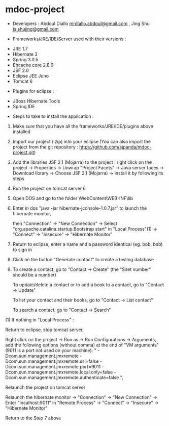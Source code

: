 mdoc-project
============
* Developers : Abdoul Diallo <mrdiallo.abdoul@gmail.com> , Jing Shu <js.shujing@gmail.com>

* Frameworks/JRE/IDE/Server used with their versions : 

- JRE 1.7
- Hibernate 3
- Spring 3.0.5
- Ehcache core 2.8.0
- JSF 2.0
- Eclipse JEE Juno
- Tomcat 6

* Plugins for eclipse : 

- JBoss Hibernate Tools
- Spring IDE


* Steps to take to install the application : 

1. Make sure that you have all the frameworks/JRE/IDE/plugins above installed

2. Import our project (.zip) into your eclipse (You can also import the project from the git repository : https://github.com/sjpanda/mdoc-project.git)

3. Add the libraries JSF 2.1 (Mojarra) to the project : 
	right click on the project -> Properties -> Unwrap "Project Facets" -> 
	Java server faces -> Download library -> Choose JSF 2.1 (Mojarra) -> install it by following its steps

4. Run the project on tomcat server 6

5. Open DOS and go to the folder <the project>\WebContent\WEB-INF\lib

6. Enter in dos "java -jar hibernate-jconsole-1.0.7.jar" to launch the hibernate monitor, 

   then "Connection" -> "New Connection" -> Select "org.apache.catalina.startup.Bootstrap start" in "Local Process"(1) -> "Connect" -> "Insecure" -> "Hibernate Monitor"

7. Return to eclipse, enter a name and a password identical (eg. bob, bob) to sign in

8. Click on the button "Generate contact" to create a testing database

9. To create a contact, go to "Contact -> Create" (the "Siret number" should be a number)

   To update/delete a contact or to add a book to a contact, go to "Contact -> Update"

   To list your contact and their books, go to "Contact -> List contact"

   To search a contact, go to "Contact -> Search"



(1) If nothing in "Local Process" : 

Return to eclipse, stop tomcat server, 

Right click on the project -> Run as -> Run Configurations -> Arguments, add the following options (without comma) at the end of "VM arguments" (9011 is a port not used on your machine): 
" -Dcom.sun.management.jmxremote -Dcom.sun.management.jmxremote.ssl=false -Dcom.sun.management.jmxremote.port=9011 -Dcom.sun.management.jmxremote.local.only=false -Dcom.sun.management.jmxremote.authenticate=false ",

Relaunch the project on tomcat server

Relaunch the hibernate monitor -> "Connection" -> "New Connection" -> Enter "localhost:9011" in "Remote Process" -> "Connect" -> "Insecure" -> "Hibernate Monitor"

Return to the Step 7 above
